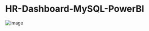 # HR-Dashboard-MySQL-PowerBI
![image](https://github.com/Dev-dataanalyst/HR-Dashboard-MySQL-PowerBI/assets/143479964/2477e5f3-2155-4373-af8d-8d0b4052e1e7)
